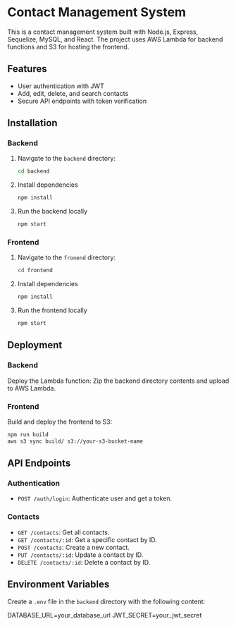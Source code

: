 # Contact Management System

This is a contact management system built with Node.js, Express, Sequelize, MySQL, and React. The project uses AWS Lambda for backend functions and S3 for hosting the frontend.

## Features

- User authentication with JWT
- Add, edit, delete, and search contacts
- Secure API endpoints with token verification

## Installation

### Backend

1. Navigate to the `backend` directory:
   ```bash
   cd backend
   ```
3. Install dependencies
    ```bash
   npm install
   ```
5. Run the backend locally
    ```bash
   npm start
   ```

### Frontend

1. Navigate to the `fronend` directory:
    ```bash
   cd frontend
    ```
3. Install dependencies
    ```bash
   npm install
    ```
5. Run the frontend locally
    ```bash
   npm start
   ```

## Deployment

### Backend

   Deploy the Lambda function:
   Zip the backend directory contents and upload to AWS Lambda.

### Frontend

   Build and deploy the frontend to S3:
   ```bash
   npm run build
   aws s3 sync build/ s3://your-s3-bucket-name
   ```

## API Endpoints

### Authentication

- `POST /auth/login`: Authenticate user and get a token.

### Contacts

- `GET /contacts`: Get all contacts.
- `GET /contacts/:id`: Get a specific contact by ID.
- `POST /contacts`: Create a new contact.
- `PUT /contacts/:id`: Update a contact by ID.
- `DELETE /contacts/:id`: Delete a contact by ID.

## Environment Variables

Create a `.env` file in the `backend` directory with the following content:

DATABASE_URL=your_database_url
JWT_SECRET=your_jwt_secret
